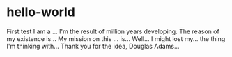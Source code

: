 # hello-world
First test
I am a ... I'm the result of million years developing.
The reason of my existence is...
My mission on this ... is...
Well... I might lost my... the thing I'm thinking with...
Thank you for the idea, Douglas Adams...

